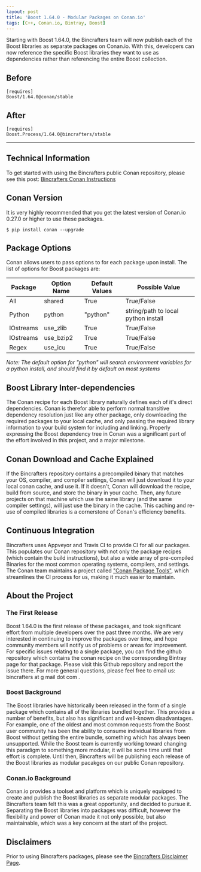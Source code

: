 ```yaml
---
layout: post
title: 'Boost 1.64.0 - Modular Packages on Conan.io'
tags: [C++, Conan.io, Bintray, Boost]
---
```


Starting with Boost 1.64.0, the Bincrafters team will now publish each of the Boost libraries as separate packages on Conan.io. With this, developers can now reference the specific Boost libraries they want to use as dependencies rather than referencing the entire Boost collection. 

## Before
```
[requires]
Boost/1.64.0@conan/stable
```

## After
```
[requires]
Boost.Process/1.64.0@bincrafters/stable
```
 
---

## Technical Information
To get started with using the Bincrafters public Conan repository, please see this post: [Bincrafters Conan Instructions](https://bincrafters.github.io/2017/06/06/using-bincrafters-conan-repository)

## Conan Version
It is very highly recommended that you get the latest version of Conan.io 0.27.0 or higher to use these packages.  

	$ pip install conan --upgrade

## Package Options
Conan allows users to pass options to for each package upon install. The list of options for Boost packages are: 

|Package        |Option Name		| Default Values   | Possible Value    
|---------------|---------------------|-------------------|------------------
|All				|shared					| True                | True/False         
|Python			|python					| "python"          | string/path to local python install 
|IOstreams		|use_zlib				| True                | True/False         
|IOstreams		|use_bzip2				| True                | True/False  
|Regex			|use_icu					| True                | True/False  

*Note: The default option for "python" will search environment variables for a python install, and should find it by default on most systems*

## Boost Library Inter-dependencies
The Conan recipe for each Boost library naturally defines each of it's direct dependencies. Conan is therefor able to perform normal transitive dependency resolution just like any other package, only downloading the required packages to your local cache, and only passing the required library information to your build system for including and linking.  Properly expressing the Boost dependency tree in Conan was a significant part of the effort involved in this project, and a major milestone. 

## Conan Download and Cache Explained
If the Bincrafters repository contains a precompiled binary that matches your OS, compiler, and compiler settings, Conan will just download it to your local conan cache, and use it.  If it doesn't, Conan will download the recipe, build from source, and store the binary in your cache. Then, any future projects on that machine which use the same library (and the same compiler settings), will just use the binary in the cache.  This caching and re-use of compiled libraries is a cornerstone of Conan's efficiency benefits. 

## Continuous Integration
Bincrafters uses Appveyor and Travis CI to provide CI for all our packages.  This populates our Conan repository with not only the package recipes (which contain the build instructions), but also a wide array of pre-compiled Binaries for the most common operating systems, compilers, and settings.  The Conan team maintains a project called ["Conan Package Tools"](https://github.com/conan-io/conan-package-tools), which streamlines the CI process for us, making it much easier to maintain. 

## About the Project

### The First Release
Boost 1.64.0 is the first release of these packages, and took significant effort from multiple developers over the past three months.  We are very interested in continuing to improve the packages over time, and hope community members will notify us of problems or areas for improvement.  For specific issues relating to a single package, you can find the github repository which contains the conan recipe on the corresponding Bintray page for that package.  Please visit this Github repository and report the issue there.  For more general questions, please feel free to email us: bincrafters at g mail dot com .

### Boost Background
The Boost libraries have historically been released in the form of a single package which contains all of the libraries bundled together.  This provides a number of benefits, but also has significant and well-known disadvantages. For example, one of the oldest and most common requests from the Boost user community has been the ability to consume individual libraries from Boost without getting the entire bundle, something which has always been unsupported. While the Boost team is currently working toward changing this paradigm to something more modular, it will be some time until that effort is complete. Until then, Bincrafters will be publishing each release of the Boost libraries as modular pacakges on our public Conan repository.

### Conan.io Background
Conan.io provides a toolset and platform which is uniquely equipped to create and publish the Boost libraries as separate modular packages. The Bincrafters team felt this was a great opportunity, and decided to pursue it. Separating the Boost libraries into packages was difficult, however the flexibility and power of Conan made it not only possible, but also maintainable, which was a key concern at the start of the project.

## Disclaimers
Prior to using Bincrafters packages, please see the [Bincrafters Disclaimer Page](https://bincrafters.github.io/2017/05/01/bincrafters-package-disclaimers.md). 